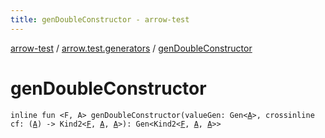 ```yaml
---
title: genDoubleConstructor - arrow-test
---
```


[arrow-test](../index.html) / [arrow.test.generators](index.html) / [genDoubleConstructor](./gen-double-constructor.html)

# genDoubleConstructor

`inline fun <F, A> genDoubleConstructor(valueGen: Gen<`[`A`](gen-double-constructor.html#A)`>, crossinline cf: (`[`A`](gen-double-constructor.html#A)`) -> Kind2<`[`F`](gen-double-constructor.html#F)`, `[`A`](gen-double-constructor.html#A)`, `[`A`](gen-double-constructor.html#A)`>): Gen<Kind2<`[`F`](gen-double-constructor.html#F)`, `[`A`](gen-double-constructor.html#A)`, `[`A`](gen-double-constructor.html#A)`>>`